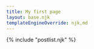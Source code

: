 ```yaml
---
title: My first page
layout: base.njk
templateEngineOverride: njk,md
---
```


{% include "postlist.njk" %}
